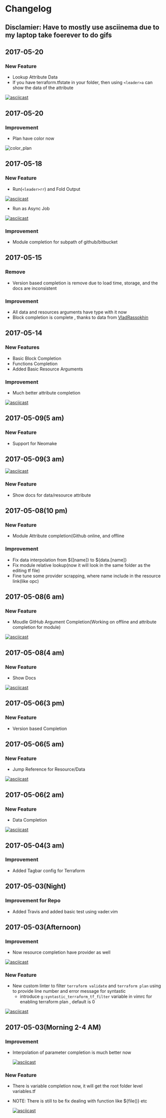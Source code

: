 # Changelog
## **Disclamier:** Have to mostly use asciinema due to my laptop take foerever to do gifs
## 2017-05-20
### New Feature
- Lookup Attribute Data
- If you have terraform.tfstate in your folder, then using `<leader>a` can show the data of the attribute

[![asciicast](https://asciinema.org/a/121638.png)](https://asciinema.org/a/121638)

## 2017-05-20
### Improvement
- Plan have color now

![color_plan](./pics/color_plan.png)

## 2017-05-18
### New Feature
- Run(`<leader>rr`) and Fold Output

[![asciicast](https://asciinema.org/a/121068.png)](https://asciinema.org/a/121068)

- Run as Async Job

[![asciicast](https://asciinema.org/a/121097.png)](https://asciinema.org/a/121097)

### Improvement
- Module completion for subpath of github/bitbucket

## 2017-05-15
### Remove
- Version based completion is remove due to load time, storage, and the docs are inconsistent
### Improvement
- All data and resources arguments have type with it now
- Block completion is complete , thanks to data from [VladRassokhin](https://github.com/VladRassokhin/)

## 2017-05-14
### New Features
- Basic Block Completion
- Functions Completion
- Added Basic Resource Arguments
### Improvement
- Much better attribute completion

[![asciicast](https://asciinema.org/a/120505.png)](https://asciinema.org/a/120505)

## 2017-05-09(5 am)
### New Feature
- Support for Neomake
## 2017-05-09(3 am)

[![asciicast](https://asciinema.org/a/119739.png)](https://asciinema.org/a/119739)

### New Feature
- Show docs for data/resource attribute
## 2017-05-08(10 pm)
### New Feature
- Module Attribute completion(Github online, and offline
### Improvement
- Fix data interpolation from ${[name]} to ${data.[name]}
- Fix module relative lookup(now it will look in the same folder as the editing tf file)
- Fine tune some provider scrapping, where name include in the resource link(like opc)

## 2017-05-08(6 am)
### New Feature
- Moudle GitHub Argument Completion(Working on offline and attribute completion
    for module)

[![asciicast](https://asciinema.org/a/119591.png)](https://asciinema.org/a/119591)

## 2017-05-08(4 am)
### New Feature
- Show Docs

[![asciicast](https://asciinema.org/a/119587.png)](https://asciinema.org/a/119587)

## 2017-05-06(3 pm)
### New Feature
- Version based Completion

## 2017-05-06(5 am)
### New Feature
- Jump Reference for Resource/Data

[![asciicast](https://asciinema.org/a/119371.png)](https://asciinema.org/a/119371)

## 2017-05-06(2 am)
### New Feature
- Data Completion

[![asciicast](https://asciinema.org/a/119362.png)](https://asciinema.org/a/119362)

## 2017-05-04(3 am)
### Improvement
- Added Tagbar config for Terraform
## 2017-05-03(Night)
### Improvement for Repo
- Added Travis and added basic test using vader.vim

## 2017-05-03(Afternoon)
### Improvement
- Now resource completion have provider as well

[![asciicast](https://asciinema.org/a/cavvbxhzvtbvqnofskolgugkr.png)](https://asciinema.org/a/cavvbxhzvtbvqnofskolgugkr)

### New Feature
- New custom linter to filter `terraform validate` and `terraform plan` using to provide line number and error message for syntastic
    - introduce `g:syntastic_terraform_tf_filter` variable in vimrc for enabling terraform plan , default is 0

[![asciicast](https://asciinema.org/a/118915.png)](https://asciinema.org/a/118915)

## 2017-05-03(Morning 2-4 AM)
### Improvement
- Interpolation of parameter completion is much better now

    [![asciicast](https://asciinema.org/a/aezk645gig5i9fw8z4ampaybq.png)](https://asciinema.org/a/aezk645gig5i9fw8z4ampaybq)
### New Feature
- There is variable completion now, it will get the root folder level variables.tf
- NOTE: There is still to be fix dealing with function like ${file()} etc

    [![asciicast](https://asciinema.org/a/dm4h6mwiv6n83pcebd15tvljl.png)](https://asciinema.org/a/dm4h6mwiv6n83pcebd15tvljl)
